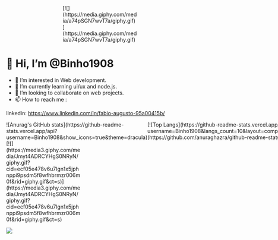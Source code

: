 <div style="width: 200px; margin: 0 auto;">
	[![](https://media.giphy.com/media/a74pSGN7wvT7a/giphy.gif)](https://media.giphy.com/media/a74pSGN7wvT7a/giphy.gif)
</div>


#  👋 Hi, I’m @Binho1908
- 👀 I’m interested in Web development.
- 🌱 I’m currently learning ui/ux and node.js.
- 💞️ I’m looking to collaborate on web projects.
- 📫 How to reach me : 

linkedin: https://www.linkedin.com/in/fabio-augusto-95a00415b/

<div style="width:100%;  display: flex; justify-content: space-around;">

<div  >
![Anurag's GitHub stats](https://github-readme-stats.vercel.app/api?username=Binho1908&show_icons=true&theme=dracula) 
</div>
<div>
[![Top Langs](https://github-readme-stats.vercel.app/api/top-langs/?username=Binho1908&langs_count=10&layout=compact&theme=dracula)](https://github.com/anuraghazra/github-readme-stats)
</div>

</div>






<div style="width:200px;">
[![](https://media3.giphy.com/media/Jmyt4ADRCYHgS0NRyN/giphy.gif?cid=ecf05e478v6u7lgn1x5jphnppi9psdm5f8wfhbrmzr006m0f&rid=giphy.gif&ct=s)](https://media3.giphy.com/media/Jmyt4ADRCYHgS0NRyN/giphy.gif?cid=ecf05e478v6u7lgn1x5jphnppi9psdm5f8wfhbrmzr006m0f&rid=giphy.gif&ct=s)
</div>


[![](https://media.giphy.com/media/L1KpkdbH8aEkXow8eV/giphy.gif)](https://media.giphy.com/media/L1KpkdbH8aEkXow8eV/giphy.gif)
